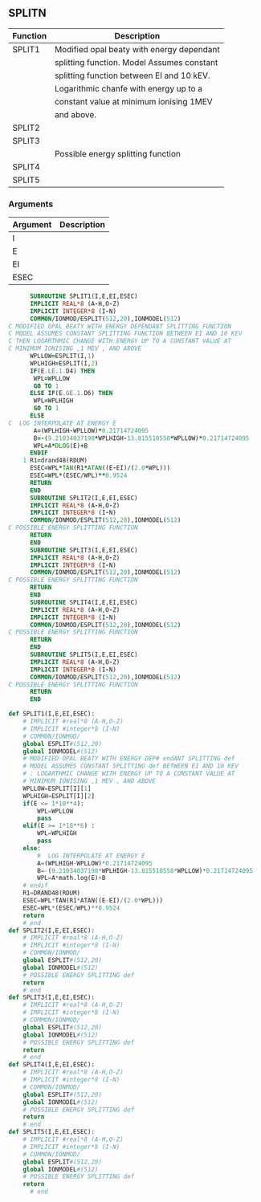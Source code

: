 ## SPLITN

| Function |                Description                 |
|----------|--------------------------------------------|
| SPLIT1   | Modified opal beaty with energy dependant  |
|          | splitting function. Model Assumes constant |
|          | splitting function between EI and 10 kEV.  |
|          | Logarithmic chanfe with energy up to a     |
|          | constant value at minimum ionising 1MEV    |
|          | and above.                                 |
| SPLIT2   |                                            |
| SPLIT3   |                                            |
|          | Possible energy splitting function         |
| SPLIT4   |                                            |
| SPLIT5   |                                            |

### Arguments

| Argument | Description |
|----------|-------------|
| I        |             |
| E        |             |
| EI       |             |
| ESEC     |             |

```fortran
      SUBROUTINE SPLIT1(I,E,EI,ESEC)
      IMPLICIT REAL*8 (A-H,O-Z)
      IMPLICIT INTEGER*8 (I-N)
      COMMON/IONMOD/ESPLIT(512,20),IONMODEL(512)
C MODIFIED OPAL BEATY WITH ENERGY DEPENDANT SPLITTING FUNCTION
C MODEL ASSUMES CONSTANT SPLITTING FUNCTION BETWEEN EI AND 10 KEV
C THEN LOGARTHMIC CHANGE WITH ENERGY UP TO A CONSTANT VALUE AT
C MINIMUM IONISING ,1 MEV , AND ABOVE 
      WPLLOW=ESPLIT(I,1)
      WPLHIGH=ESPLIT(I,2)
      IF(E.LE.1.D4) THEN
       WPL=WPLLOW
       GO TO 1
      ELSE IF(E.GE.1.D6) THEN
       WPL=WPLHIGH
       GO TO 1
      ELSE
C  LOG INTERPOLATE AT ENERGY E 
       A=(WPLHIGH-WPLLOW)*0.21714724095
       B=-(9.21034037198*WPLHIGH-13.815510558*WPLLOW)*0.21714724095
       WPL=A*DLOG(E)+B
      ENDIF
    1 R1=drand48(RDUM)
      ESEC=WPL*TAN(R1*ATAN((E-EI)/(2.0*WPL))) 
      ESEC=WPL*(ESEC/WPL)**0.9524
      RETURN
      END 
      SUBROUTINE SPLIT2(I,E,EI,ESEC)
      IMPLICIT REAL*8 (A-H,O-Z)
      IMPLICIT INTEGER*8 (I-N)
      COMMON/IONMOD/ESPLIT(512,20),IONMODEL(512)
C POSSIBLE ENERGY SPLITTING FUNCTION
      RETURN
      END 
      SUBROUTINE SPLIT3(I,E,EI,ESEC)
      IMPLICIT REAL*8 (A-H,O-Z)
      IMPLICIT INTEGER*8 (I-N)
      COMMON/IONMOD/ESPLIT(512,20),IONMODEL(512)
C POSSIBLE ENERGY SPLITTING FUNCTION
      RETURN
      END 
      SUBROUTINE SPLIT4(I,E,EI,ESEC)
      IMPLICIT REAL*8 (A-H,O-Z)
      IMPLICIT INTEGER*8 (I-N)
      COMMON/IONMOD/ESPLIT(512,20),IONMODEL(512)
C POSSIBLE ENERGY SPLITTING FUNCTION
      RETURN
      END 
      SUBROUTINE SPLIT5(I,E,EI,ESEC)
      IMPLICIT REAL*8 (A-H,O-Z)
      IMPLICIT INTEGER*8 (I-N)
      COMMON/IONMOD/ESPLIT(512,20),IONMODEL(512)
C POSSIBLE ENERGY SPLITTING FUNCTION
      RETURN
      END 

```

```python
def SPLIT1(I,E,EI,ESEC):
	# IMPLICIT #real*8 (A-H,O-Z)
	# IMPLICIT #integer*8 (I-N)
	# COMMON/IONMOD/
	global ESPLIT#(512,20)
	global IONMODEL#(512)
	# MODIFIED OPAL BEATY WITH ENERGY DEP# endANT SPLITTING def
	# MODEL ASSUMES CONSTANT SPLITTING def BETWEEN EI AND 10 KEV
	# : LOGARTHMIC CHANGE WITH ENERGY UP TO A CONSTANT VALUE AT
	# MINIMUM IONISING ,1 MEV , AND ABOVE 
	WPLLOW=ESPLIT[I][1]
	WPLHIGH=ESPLIT[I][2]
	if(E <= 1*10**4):
		WPL=WPLLOW
		pass
	elif(E >= 1*10**6) :
		WPL=WPLHIGH
		pass
	else:
		#  LOG INTERPOLATE AT ENERGY E 
		A=(WPLHIGH-WPLLOW)*0.21714724095
		B=-(9.21034037198*WPLHIGH-13.815510558*WPLLOW)*0.21714724095
		WPL=A*math.log(E)+B
	# endif
	R1=DRAND48(RDUM)
	ESEC=WPL*TAN(R1*ATAN((E-EI)/(2.0*WPL))) 
	ESEC=WPL*(ESEC/WPL)**0.9524
	return
	# end 
def SPLIT2(I,E,EI,ESEC):
	# IMPLICIT #real*8 (A-H,O-Z)
	# IMPLICIT #integer*8 (I-N)
	# COMMON/IONMOD/
	global ESPLIT#(512,20)
	global IONMODEL#(512)
	# POSSIBLE ENERGY SPLITTING def
	return
	# end 
def SPLIT3(I,E,EI,ESEC):
	# IMPLICIT #real*8 (A-H,O-Z)
	# IMPLICIT #integer*8 (I-N)
	# COMMON/IONMOD/
	global ESPLIT#(512,20)
	global IONMODEL#(512)
	# POSSIBLE ENERGY SPLITTING def
	return
	# end 
def SPLIT4(I,E,EI,ESEC):
	# IMPLICIT #real*8 (A-H,O-Z)
	# IMPLICIT #integer*8 (I-N)
	# COMMON/IONMOD/
	global ESPLIT#(512,20)
	global IONMODEL#(512)
	# POSSIBLE ENERGY SPLITTING def
	return
	# end 
def SPLIT5(I,E,EI,ESEC):
	# IMPLICIT #real*8 (A-H,O-Z)
	# IMPLICIT #integer*8 (I-N)
	# COMMON/IONMOD/
	global ESPLIT#(512,20)
	global IONMODEL#(512)
	# POSSIBLE ENERGY SPLITTING def
	return
      # end 
```

